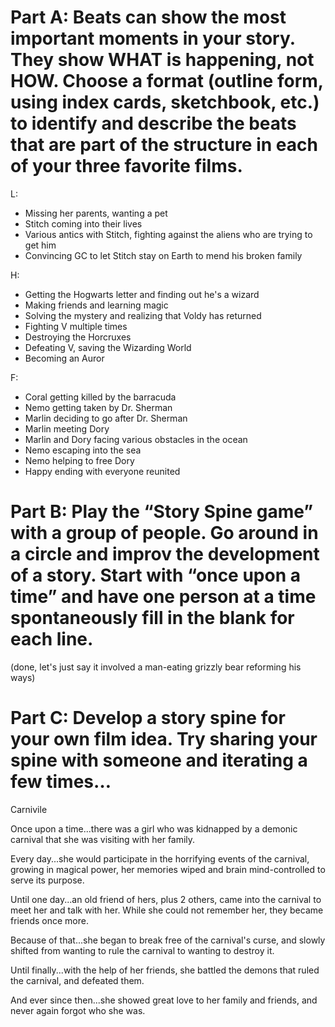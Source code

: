 # Part A: Beats can show the most important moments in your story. They show WHAT is happening, not HOW. Choose a format (outline form, using index cards, sketchbook, etc.) to identify and describe the beats that are part of the structure in each of your three favorite films.

L:
- Missing her parents, wanting a pet 
- Stitch coming into their lives
- Various antics with Stitch, fighting against the aliens who are trying to get him 
- Convincing GC to let Stitch stay on Earth to mend his broken family

H:
- Getting the Hogwarts letter and finding out he's a wizard
- Making friends and learning magic
- Solving the mystery and realizing that Voldy has returned
- Fighting V multiple times 
- Destroying the Horcruxes
- Defeating V, saving the Wizarding World
- Becoming an Auror 

F: 
- Coral getting killed by the barracuda 
- Nemo getting taken by Dr. Sherman
- Marlin deciding to go after Dr. Sherman
- Marlin meeting Dory
- Marlin and Dory facing various obstacles in the ocean 
- Nemo escaping into the sea
- Nemo helping to free Dory
- Happy ending with everyone reunited 

# Part B: Play the “Story Spine game” with a group of people. Go around in a circle and improv the development of a story. Start with “once upon a time” and have one person at a time spontaneously fill in the blank for each line.

(done, let's just say it involved a man-eating grizzly bear reforming his ways)

# Part C: Develop a story spine for your own film idea. Try sharing your spine with someone and iterating a few times…

Carnivile

Once upon a time...there was a girl who was kidnapped by a demonic carnival that she was visiting with her family. 

Every day...she would participate in the horrifying events of the carnival, growing in magical power, her memories wiped and brain mind-controlled to serve its purpose. 

Until one day...an old friend of hers, plus 2 others, came into the carnival to meet her and talk with her. While she could not remember her, they became friends once more. 

Because of that...she began to break free of the carnival's curse, and slowly shifted from wanting to rule the carnival to wanting to destroy it. 

Until finally...with the help of her friends, she battled the demons that ruled the carnival, and defeated them. 

And ever since then...she showed great love to her family and friends, and never again forgot who she was. 
